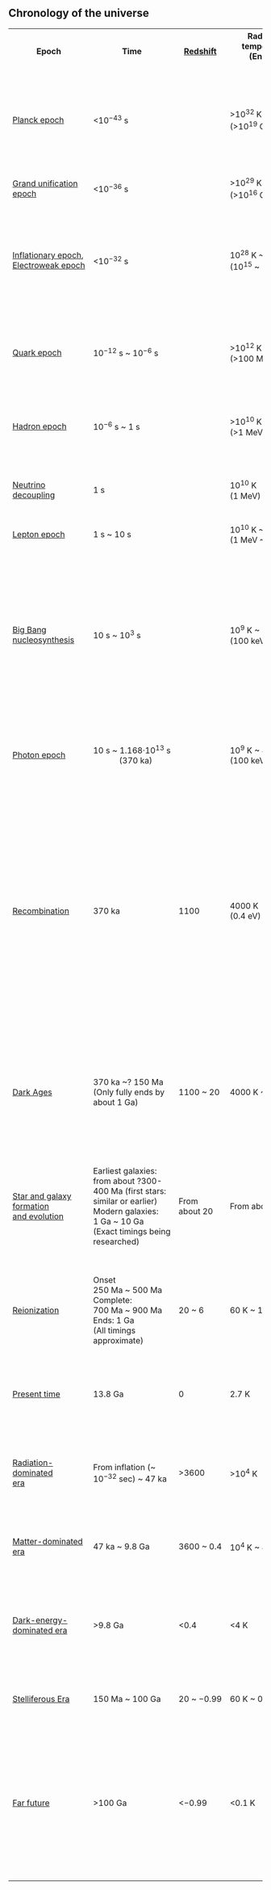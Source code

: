 <h2>Chronology of the universe </h2>


<table class="wikitable">
<tbody>
<tr>
<th>Epoch</th>
<th>Time</th>
<th><a class="mw-redirect" title="Cosmological redshift" href="https://en.wikipedia.org/wiki/Cosmological_redshift">Redshift</a></th>
<th>Radiation<br />temperature<br />(Energy)<br /><br /></th>
<th>Description</th>
</tr>
<tr>
<td><a title="Planck units" href="https://en.wikipedia.org/wiki/Planck_units#Cosmology">Planck epoch</a></td>
<td>&lt;10<sup>&minus;43</sup>&nbsp;s</td>
<td>&nbsp;</td>
<td>&gt;10<sup>32</sup>&nbsp;K<br />(&gt;10<sup>19</sup>&nbsp;GeV)</td>
<td>The&nbsp;<a class="mw-redirect" title="Planck scale" href="https://en.wikipedia.org/wiki/Planck_scale">Planck scale</a>&nbsp;is the physical scale beyond which current physical theories may not apply, and cannot be used to calculate what happened. During the Planck epoch, cosmology and physics are assumed to have been dominated by the&nbsp;<a title="Quantum gravity" href="https://en.wikipedia.org/wiki/Quantum_gravity">quantum effects of gravity</a>.</td>
</tr>
<tr>
<td><a title="Grand unification epoch" href="https://en.wikipedia.org/wiki/Grand_unification_epoch">Grand unification<br />epoch</a></td>
<td>&lt;10<sup>&minus;36</sup>&nbsp;s</td>
<td>&nbsp;</td>
<td>&gt;10<sup>29</sup>&nbsp;K<br />(&gt;10<sup>16</sup>&nbsp;GeV)</td>
<td>The three forces of the&nbsp;<a title="Standard Model" href="https://en.wikipedia.org/wiki/Standard_Model">Standard Model</a>&nbsp;are unified (assuming that nature is described by a&nbsp;<a title="Grand Unified Theory" href="https://en.wikipedia.org/wiki/Grand_Unified_Theory">Grand Unified Theory</a>).</td>
</tr>
<tr>
<td><a title="Inflationary epoch" href="https://en.wikipedia.org/wiki/Inflationary_epoch">Inflationary&nbsp;epoch</a>,<br /><a title="Electroweak epoch" href="https://en.wikipedia.org/wiki/Electroweak_epoch">Electroweak&nbsp;epoch</a></td>
<td>&lt;10<sup>&minus;32</sup>&nbsp;s</td>
<td>&nbsp;</td>
<td>10<sup>28</sup>&nbsp;K&nbsp;~&nbsp;10<sup>22</sup>&nbsp;K<br />(10<sup>15</sup>&nbsp;~&nbsp;10<sup>9</sup>&nbsp;GeV)</td>
<td><a title="Inflation (cosmology)" href="https://en.wikipedia.org/wiki/Inflation_(cosmology)">Cosmic inflation</a>&nbsp;<a title="Expansion of the universe" href="https://en.wikipedia.org/wiki/Expansion_of_the_universe">expands space</a>&nbsp;by a factor of the order of 10<sup>26</sup>&nbsp;over a time of the order of 10<sup>&minus;33</sup>&nbsp;to 10<sup>&minus;32</sup>&nbsp;seconds. The universe is&nbsp;<a title="Supercooling" href="https://en.wikipedia.org/wiki/Supercooling">supercooled</a>&nbsp;from about 10<sup>27</sup>&nbsp;down to 10<sup>22</sup>&nbsp;kelvins.&nbsp;The&nbsp;<a title="Strong interaction" href="https://en.wikipedia.org/wiki/Strong_interaction">strong interaction</a>&nbsp;becomes distinct from the&nbsp;<a title="Electroweak interaction" href="https://en.wikipedia.org/wiki/Electroweak_interaction">electroweak interaction</a>.</td>
</tr>
<tr>
<td><a title="Quark epoch" href="https://en.wikipedia.org/wiki/Quark_epoch">Quark epoch</a></td>
<td>10<sup>&minus;12</sup>&nbsp;s&nbsp;~&nbsp;10<sup>&minus;6</sup>&nbsp;s</td>
<td>&nbsp;</td>
<td>&gt;10<sup>12</sup>&nbsp;K<br />(&gt;100 MeV)</td>
<td>The forces of the Standard Model have separated, but energies are too high for quarks to coalesce into&nbsp;<a title="Hadron" href="https://en.wikipedia.org/wiki/Hadron">hadrons</a>, instead forming a&nbsp;<a title="Quark&ndash;gluon plasma" href="https://en.wikipedia.org/wiki/Quark%E2%80%93gluon_plasma">quark&ndash;gluon plasma</a>. These are the highest energies directly observable in the&nbsp;<a title="Large Hadron Collider" href="https://en.wikipedia.org/wiki/Large_Hadron_Collider">Large Hadron Collider</a>.</td>
</tr>
<tr>
<td><a title="Hadron epoch" href="https://en.wikipedia.org/wiki/Hadron_epoch">Hadron epoch</a></td>
<td>10<sup>&minus;6</sup>&nbsp;s&nbsp;~&nbsp;1&nbsp;s</td>
<td>&nbsp;</td>
<td>&gt;10<sup>10</sup>&nbsp;K<br />(&gt;1 MeV)</td>
<td>Quarks are bound into hadrons. A slight matter-antimatter-asymmetry from the earlier phases (<a title="Baryon asymmetry" href="https://en.wikipedia.org/wiki/Baryon_asymmetry">baryon asymmetry</a>) results in an elimination of anti-hadrons.</td>
</tr>
<tr>
<td><a title="Neutrino decoupling" href="https://en.wikipedia.org/wiki/Neutrino_decoupling">Neutrino<br />decoupling</a></td>
<td>1&nbsp;s</td>
<td>&nbsp;</td>
<td>10<sup>10</sup>&nbsp;K<br />(1&nbsp;MeV)</td>
<td><a title="Neutrino" href="https://en.wikipedia.org/wiki/Neutrino">Neutrinos</a>&nbsp;cease interacting with baryonic matter. The sphere of space that will become the&nbsp;<a title="Observable universe" href="https://en.wikipedia.org/wiki/Observable_universe">observable universe</a>&nbsp;is approximately 10&nbsp;<a title="Light-year" href="https://en.wikipedia.org/wiki/Light-year">light-years</a>&nbsp;in radius at this time.</td>
</tr>
<tr>
<td><a title="Lepton epoch" href="https://en.wikipedia.org/wiki/Lepton_epoch">Lepton epoch</a></td>
<td>1&nbsp;s&nbsp;~&nbsp;10&nbsp;s</td>
<td>&nbsp;</td>
<td>10<sup>10</sup>&nbsp;K&nbsp;~&nbsp;10<sup>9</sup>&nbsp;K<br />(1&nbsp;MeV&nbsp;~&nbsp;100&nbsp;keV)</td>
<td><a class="mw-redirect" title="Leptons" href="https://en.wikipedia.org/wiki/Leptons">Leptons</a>&nbsp;and antileptons remain in&nbsp;<a title="Thermal equilibrium" href="https://en.wikipedia.org/wiki/Thermal_equilibrium">thermal equilibrium</a>.</td>
</tr>
<tr>
<td><a title="Big Bang nucleosynthesis" href="https://en.wikipedia.org/wiki/Big_Bang_nucleosynthesis">Big Bang<br />nucleosynthesis</a></td>
<td>10&nbsp;s&nbsp;~&nbsp;10<sup>3</sup>&nbsp;s</td>
<td>&nbsp;</td>
<td>10<sup>9</sup>&nbsp;K&nbsp;~&nbsp;10<sup>7</sup>&nbsp;K<br />(100&nbsp;keV&nbsp;~&nbsp;1&nbsp;keV)</td>
<td><a title="Proton" href="https://en.wikipedia.org/wiki/Proton">Protons</a>&nbsp;and&nbsp;<a title="Neutron" href="https://en.wikipedia.org/wiki/Neutron">neutrons</a>&nbsp;are bound into primordial&nbsp;<a title="Atomic nucleus" href="https://en.wikipedia.org/wiki/Atomic_nucleus">atomic nuclei</a>,&nbsp;<a title="Hydrogen" href="https://en.wikipedia.org/wiki/Hydrogen">hydrogen</a>&nbsp;and&nbsp;<a title="Helium-4" href="https://en.wikipedia.org/wiki/Helium-4">helium-4</a>. Small amounts of&nbsp;<a title="Deuterium" href="https://en.wikipedia.org/wiki/Deuterium">deuterium</a>,&nbsp;<a title="Helium-3" href="https://en.wikipedia.org/wiki/Helium-3">helium-3</a>, and&nbsp;<a title="Isotopes of lithium" href="https://en.wikipedia.org/wiki/Isotopes_of_lithium#Lithium-7">lithium-7</a>&nbsp;are also synthesized. At the end of this epoch, the spherical volume of space which will become the observable universe is about 300 light-years in radius, baryonic matter density is on the order of 4 grams per m<sup>3</sup>&nbsp;(about 0.3% of sea level air density)&mdash;however, most energy at this time is in electromagnetic radiation.</td>
</tr>
<tr>
<td><a title="Photon epoch" href="https://en.wikipedia.org/wiki/Photon_epoch">Photon epoch</a></td>
<td>10&nbsp;s&nbsp;~&nbsp;1.168&middot;10<sup>13</sup>&nbsp;s<br />&nbsp;&nbsp;&nbsp;&nbsp;&nbsp;&nbsp;&nbsp;&nbsp;&nbsp;&nbsp;&nbsp;&nbsp;(370&nbsp;ka)</td>
<td>&nbsp;</td>
<td>10<sup>9</sup>&nbsp;K&nbsp;~&nbsp;4000&nbsp;K<br />(100&nbsp;keV&nbsp;~&nbsp;0.4&nbsp;eV)</td>
<td>The universe consists of a&nbsp;<a title="Plasma (physics)" href="https://en.wikipedia.org/wiki/Plasma_(physics)">plasma</a>&nbsp;of nuclei,&nbsp;<a title="Electron" href="https://en.wikipedia.org/wiki/Electron">electrons</a>&nbsp;and&nbsp;<a title="Photon" href="https://en.wikipedia.org/wiki/Photon">photons</a>; temperatures remain too high for the binding of electrons to nuclei.</td>
</tr>
<tr>
<td><a title="Recombination (cosmology)" href="https://en.wikipedia.org/wiki/Recombination_(cosmology)">Recombination</a></td>
<td>370&nbsp;ka</td>
<td>1100</td>
<td>4000&nbsp;K<br />(0.4&nbsp;eV)</td>
<td>Electrons and atomic nuclei first become bound to form neutral&nbsp;<a title="Atom" href="https://en.wikipedia.org/wiki/Atom">atoms</a>. Photons are no longer in thermal equilibrium with matter and the universe first becomes transparent. Recombination lasts for about 100 ka, during which universe is becoming more and more transparent to photons. The photons of the&nbsp;<a title="Cosmic microwave background" href="https://en.wikipedia.org/wiki/Cosmic_microwave_background">cosmic microwave background</a>&nbsp;radiation originate at this time. The spherical volume of space which will become the observable universe is 42 million light-years in radius at this time. The baryonic matter density at this time is about 500 million hydrogen and&nbsp;<a title="Helium" href="https://en.wikipedia.org/wiki/Helium">helium</a>&nbsp;atoms per m<sup>3</sup>, approximately a billion times higher than today. This density corresponds to pressure on the order of 10<sup>&minus;17</sup>&nbsp;atm.</td>
</tr>
<tr>
<td><a title="Timeline of epochs in cosmology" href="https://en.wikipedia.org/wiki/Timeline_of_epochs_in_cosmology#Cosmic_Dark_Age">Dark Ages</a></td>
<td>370&nbsp;ka&nbsp;~?&nbsp;150&nbsp;Ma<br />(Only fully ends by about 1&nbsp;Ga)</td>
<td>1100&nbsp;~&nbsp;20</td>
<td>4000&nbsp;K&nbsp;~&nbsp;60&nbsp;K</td>
<td>The time between recombination and the formation of the&nbsp;<a title="Stellar population" href="https://en.wikipedia.org/wiki/Stellar_population#Population_III_stars">first stars</a>. During this time, the only source of photons was hydrogen emitting radio waves at&nbsp;<a title="Hydrogen line" href="https://en.wikipedia.org/wiki/Hydrogen_line">hydrogen line</a>. Freely propagating CMB photons quickly (within about 3 million years) red-shifted to&nbsp;<a title="Infrared" href="https://en.wikipedia.org/wiki/Infrared">infrared</a>, and universe was devoid of visible light.</td>
</tr>
<tr>
<td><a title="Galaxy formation and evolution" href="https://en.wikipedia.org/wiki/Galaxy_formation_and_evolution">Star and galaxy formation<br />and evolution</a></td>
<td>Earliest galaxies: from about ?300-400&nbsp;Ma (first stars: similar or earlier)<br />Modern galaxies: 1&nbsp;Ga&nbsp;~&nbsp;10&nbsp;Ga<br />(Exact timings being researched)</td>
<td>From about 20</td>
<td>From about 60&nbsp;K</td>
<td>The earliest known galaxies existed by about 380&nbsp;Ma. Galaxies coalesce into "proto-clusters" from about 1&nbsp;Ga (redshift&nbsp;<em>z</em>&nbsp;=&nbsp;6) and into&nbsp;<a title="Galaxy cluster" href="https://en.wikipedia.org/wiki/Galaxy_cluster">galaxy clusters</a>&nbsp;beginning at 3&nbsp;Ga (<em>z</em>&nbsp;=&nbsp;2.1), and into&nbsp;<a title="Supercluster" href="https://en.wikipedia.org/wiki/Supercluster">superclusters</a>&nbsp;from about 5&nbsp;Ga (<em>z</em>&nbsp;=&nbsp;1.2). See:&nbsp;<a title="List of galaxy groups and clusters" href="https://en.wikipedia.org/wiki/List_of_galaxy_groups_and_clusters">list of galaxy groups and clusters</a>,&nbsp;<a title="Supercluster" href="https://en.wikipedia.org/wiki/Supercluster#List_of_superclusters">list of superclusters</a>.</td>
</tr>
<tr>
<td><a title="Reionization" href="https://en.wikipedia.org/wiki/Reionization">Reionization</a></td>
<td>Onset 250&nbsp;Ma&nbsp;~&nbsp;500&nbsp;Ma<br />Complete: 700&nbsp;Ma&nbsp;~&nbsp;900&nbsp;Ma<br />Ends: 1&nbsp;Ga<br />(All timings approximate)</td>
<td>20&nbsp;~&nbsp;6</td>
<td>60&nbsp;K&nbsp;~&nbsp;19&nbsp;K</td>
<td>The&nbsp;<a title="List of the most distant astronomical objects" href="https://en.wikipedia.org/wiki/List_of_the_most_distant_astronomical_objects">most distant astronomical objects</a>&nbsp;observable with telescopes date to this period; as of 2016, the most remote galaxy observed is&nbsp;<a title="GN-z11" href="https://en.wikipedia.org/wiki/GN-z11">GN-z11</a>, at a redshift of 11.09. The earliest "modern"&nbsp;<a title="Stellar population" href="https://en.wikipedia.org/wiki/Stellar_population#Population_III_stars">Population III stars</a>&nbsp;stars are formed in this period.</td>
</tr>
<tr>
<td><a title="Age of the universe" href="https://en.wikipedia.org/wiki/Age_of_the_universe">Present time</a></td>
<td>13.8&nbsp;Ga</td>
<td>0</td>
<td>2.7&nbsp;K</td>
<td>Farthest observable photons at this moment are CMB photons. They arrive from a sphere with the radius of 46 billion light-years. The spherical volume inside it is commonly referred to as the observable universe.</td>
</tr>
<tr>
<td><a title="Scale factor (cosmology)" href="https://en.wikipedia.org/wiki/Scale_factor_(cosmology)#Radiation-dominated_era">Radiation-dominated<br />era</a></td>
<td>From inflation (~ 10<sup>&minus;32</sup>&nbsp;sec)&nbsp;~&nbsp;47&nbsp;ka</td>
<td>&gt;3600&nbsp;</td>
<td>&gt;10<sup>4</sup>&nbsp;K</td>
<td>During this time, the&nbsp;<a title="Energy density" href="https://en.wikipedia.org/wiki/Energy_density">energy density</a>&nbsp;of massless and near-massless&nbsp;<a title="Special relativity" href="https://en.wikipedia.org/wiki/Special_relativity">relativistic</a>&nbsp;components such as photons and neutrinos, which move at or close to the&nbsp;<a title="Speed of light" href="https://en.wikipedia.org/wiki/Speed_of_light">speed of light</a>, dominates both&nbsp;<a class="mw-redirect" title="Matter-dominated era" href="https://en.wikipedia.org/wiki/Matter-dominated_era">matter density</a>&nbsp;and&nbsp;<a title="Scale factor (cosmology)" href="https://en.wikipedia.org/wiki/Scale_factor_(cosmology)#Dark-energy-dominated_era">dark energy</a>.</td>
</tr>
<tr>
<td><a title="Scale factor (cosmology)" href="https://en.wikipedia.org/wiki/Scale_factor_(cosmology)#Matter-dominated_era">Matter-dominated<br />era</a></td>
<td>47&nbsp;ka&nbsp;~&nbsp;9.8&nbsp;Ga</td>
<td>3600&nbsp;~&nbsp;0.4</td>
<td>10<sup>4</sup>&nbsp;K&nbsp;~&nbsp;4&nbsp;K</td>
<td>During this time, the&nbsp;<a title="Energy density" href="https://en.wikipedia.org/wiki/Energy_density">energy density</a>&nbsp;of matter dominates both&nbsp;<a class="mw-redirect" title="Radiation-dominated era" href="https://en.wikipedia.org/wiki/Radiation-dominated_era">radiation density</a>&nbsp;and dark energy, resulting in a decelerated&nbsp;<a title="Expansion of the universe" href="https://en.wikipedia.org/wiki/Expansion_of_the_universe">metric expansion of space</a>.</td>
</tr>
<tr>
<td><a title="Scale factor (cosmology)" href="https://en.wikipedia.org/wiki/Scale_factor_(cosmology)#Dark-energy-dominated_era">Dark-energy-<br />dominated era</a></td>
<td>&gt;9.8&nbsp;Ga</td>
<td>&lt;0.4</td>
<td>&lt;4&nbsp;K</td>
<td>Matter density falls below dark energy density (<a title="Vacuum energy" href="https://en.wikipedia.org/wiki/Vacuum_energy">vacuum energy</a>), and expansion of space&nbsp;<a title="Accelerating expansion of the universe" href="https://en.wikipedia.org/wiki/Accelerating_expansion_of_the_universe">begins to accelerate</a>. This time happens to correspond roughly to the time of the&nbsp;<a title="Formation and evolution of the Solar System" href="https://en.wikipedia.org/wiki/Formation_and_evolution_of_the_Solar_System">formation of the Solar System</a>&nbsp;and the&nbsp;<a title="Timeline of the evolutionary history of life" href="https://en.wikipedia.org/wiki/Timeline_of_the_evolutionary_history_of_life">evolutionary history of life</a>.</td>
</tr>
<tr>
<td><a title="Future of an expanding universe" href="https://en.wikipedia.org/wiki/Future_of_an_expanding_universe#Stelliferous_Era">Stelliferous Era</a></td>
<td>150&nbsp;Ma&nbsp;~&nbsp;100&nbsp;Ga</td>
<td>20&nbsp;~&nbsp;&minus;0.99</td>
<td>60&nbsp;K&nbsp;~&nbsp;0.03&nbsp;K</td>
<td>The time between the first formation of Population III stars until the cessation of&nbsp;<a title="Star formation" href="https://en.wikipedia.org/wiki/Star_formation">star formation</a>, leaving all stars in the form of&nbsp;<a title="Compact star" href="https://en.wikipedia.org/wiki/Compact_star">degenerate remnants</a>.</td>
</tr>
<tr>
<td><a title="" href="https://en.wikipedia.org/wiki/Ultimate_fate_of_the_universe">Far future</a></td>
<td>&gt;100&nbsp;Ga</td>
<td>&lt;&minus;0.99</td>
<td>&lt;0.1&nbsp;K</td>
<td>The&nbsp;<a title="Graphical timeline of the Stelliferous Era" href="https://en.wikipedia.org/wiki/Graphical_timeline_of_the_Stelliferous_Era">Stelliferous Era</a>&nbsp;will end as stars eventually die and fewer are born to replace them, leading to a darkening universe. Various theories suggest a number of subsequent possibilities. Assuming&nbsp;<a title="Proton decay" href="https://en.wikipedia.org/wiki/Proton_decay">proton decay</a>, matter may eventually evaporate into a&nbsp;<a class="mw-redirect" title="Dark Era" href="https://en.wikipedia.org/wiki/Dark_Era">Dark Era</a>&nbsp;(<a title="Heat death of the universe" href="https://en.wikipedia.org/wiki/Heat_death_of_the_universe">heat death</a>). Alternatively the universe may collapse in a&nbsp;<a title="Big Crunch" href="https://en.wikipedia.org/wiki/Big_Crunch">Big Crunch</a>. Alternative suggestions include a&nbsp;<a title="False vacuum" href="https://en.wikipedia.org/wiki/False_vacuum#Implications">false vacuum catastrophe</a>&nbsp;or a&nbsp;<a title="Big Rip" href="https://en.wikipedia.org/wiki/Big_Rip">Big Rip</a>&nbsp;as possible ends to the universe.</td>
</tr>
</tbody>
</table>
